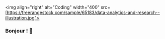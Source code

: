 <img align="right" alt="Coding" width="400" src=[https://freerangestock.com/sample/65183/data-analytics-and-research--illustration.jpg">

### Bonjour ! 👋


